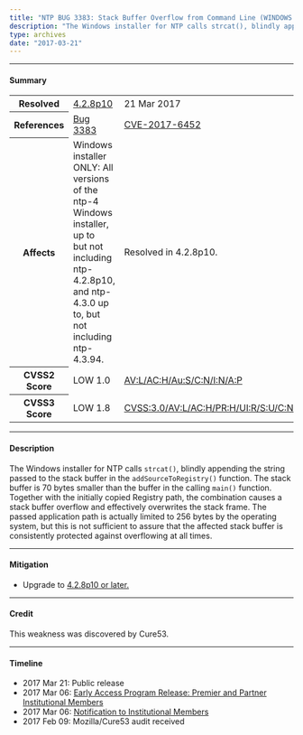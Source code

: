 ```yaml
---
title: "NTP BUG 3383: Stack Buffer Overflow from Command Line (WINDOWS installer ONLY)"
description: "The Windows installer for NTP calls strcat(), blindly appending the string passed to the stack buffer in the addSourceToRegistry() function. Together with the initially copied Registry path, the combination causes a stack buffer overflow and effectively overwrites the stack frame. This bug was resolved in NTP 4.2.8p10."
type: archives
date: "2017-03-21"
---
```


* * *

#### Summary

<table>
  <tbody>
	<tr>
		<th><b>Resolved</b></th>
		<td><a href="/support/securitynotice/4_2_8p10-release-announcement/">4.2.8p10</a></td>
		<td>21 Mar 2017</td>
	</tr>
	<tr>
		<th><b>References</b></th>
		<td><a href="https://bugs.ntp.org/show_bug.cgi?id=3383">Bug 3383</a></td>
		<td><a href="https://nvd.nist.gov/vuln/detail/CVE-2017-6452">CVE-2017-6452</a></td>
	</tr>
	<tr>
		<th><b>Affects</b></th>
		<td>Windows installer ONLY: All versions of the ntp-4 Windows installer, up to<br> but not including ntp-4.2.8p10, and ntp-4.3.0 up to, but not including ntp-4.3.94.</td>
		<td>Resolved in 4.2.8p10.</td>
	</tr>
	<tr>
		<th><b>CVSS2 Score</b></th>
		<td>LOW 1.0</td>
		<td><a href="https://nvd.nist.gov/vuln-metrics/cvss/v2-calculator?calculator&version=2.0&vector=(AV:L/AC:H/Au:S/C:N/I:N/A:P)">AV:L/AC:H/Au:S/C:N/I:N/A:P</a></td>
	</tr>
	<tr>
		<th><b>CVSS3 Score<b></th>
		<td>LOW 1.8</td>
		<td><a href="https://www.first.org/cvss/calculator/3.0#CVSS:3.0/AV:L/AC:H/PR:H/UI:R/S:U/C:N/I:N/A:L">CVSS:3.0/AV:L/AC:H/PR:H/UI:R/S:U/C:N/I:N/A:L</a></td>
	</tr>	
  </tbody>	
</table>

* * *
    
#### Description 

The Windows installer for NTP calls `strcat()`, blindly appending the string passed to the stack buffer in the `addSourceToRegistry()` function. The stack buffer is 70 bytes smaller than the buffer in the calling `main()` function. Together with the initially copied Registry path, the combination causes a stack buffer overflow and effectively overwrites the stack frame. The passed application path is actually limited to 256 bytes by the operating system, but this is not sufficient to assure that the affected stack buffer is consistently protected against overflowing at all times.

* * *
    
#### Mitigation

* Upgrade to [4.2.8p10 or later.](https://downloads.nwtime.org/ntp/4.2.8/)

* * *

#### Credit

This weakness was discovered by Cure53.

* * *

#### Timeline

* 2017 Mar 21: Public release
* 2017 Mar 06: [Early Access Program Release: Premier and Partner Institutional Members](https://www.nwtime.org/membership/benefits/)
* 2017 Mar 06: [Notification to Institutional Members](https://www.nwtime.org/membership/benefits/)
* 2017 Feb 09: Mozilla/Cure53 audit received